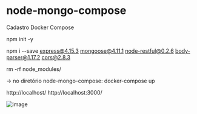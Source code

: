 # node-mongo-compose
Cadastro Docker Compose

npm init -y

npm i --save express@4.15.3 mongoose@4.11.1 node-restful@0.2.6 body-parser@1.17.2 cors@2.8.3

rm -rf node_modules/ 

-> no diretório node-mongo-compose: 
docker-compose up

http://localhost/
http://localhost:3000/

![image](https://user-images.githubusercontent.com/47223292/123563657-4e100c80-d78c-11eb-9f70-0613578df01d.png)
